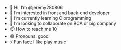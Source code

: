 - 👋 Hi, I’m @jeremy280806
- 👀 I’m interested in front and back-end developer
- 🌱 I’m currently learning C programming
- 💞️ I’m looking to collaborate on BCA or big company
- 📫 How to reach me 10
- 😄 Pronouns: good
- ⚡ Fun fact: I like play music

<!---
jeremy280806/jeremy280806 is a ✨ special ✨ repository because its `README.md` (this file) appears on your GitHub profile.
You can click the Preview link to take a look at your changes.
--->
